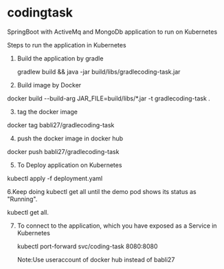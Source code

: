# codingtask
SpringBoot with ActiveMq and MongoDb application to run on Kubernetes

Steps to run the application in Kubernetes 

1. Build the application by gradle 

    gradlew build && java -jar build/libs/gradlecoding-task.jar 

2. Build image by Docker 

  docker build --build-arg JAR_FILE=build/libs/*.jar -t gradlecoding-task .  

3. tag the docker image 

  docker tag <image-id> babli27/gradlecoding-task 

4. push the docker image in docker hub 

  docker push babli27/gradlecoding-task 

5. To Deploy application on Kubernetes 

  kubectl apply -f deployment.yaml 

6.Keep doing kubectl get all until the demo pod shows its status as "Running". 

   kubectl get all. 

7. To connect to the application, which you have exposed as a Service in Kubernetes 

   kubectl port-forward svc/coding-task 8080:8080 
   
   
   Note:Use useraccount  of docker hub instead of babli27
